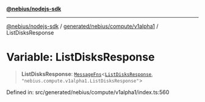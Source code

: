 [**@nebius/nodejs-sdk**](../../../../../README.md)

---

[@nebius/nodejs-sdk](../../../../../README.md) / [generated/nebius/compute/v1alpha1](../README.md) / ListDisksResponse

# Variable: ListDisksResponse

> **ListDisksResponse**: [`MessageFns`](../../../../../runtime/protos/core/interfaces/MessageFns.md)\<[`ListDisksResponse`](../interfaces/ListDisksResponse.md), `"nebius.compute.v1alpha1.ListDisksResponse"`\>

Defined in: src/generated/nebius/compute/v1alpha1/index.ts:560
